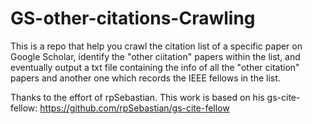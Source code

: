 # GS-other-citations-Crawling
This is a repo that help you crawl the citation list of a specific paper on Google Scholar, identify the "other ciitation" papers within the list, and eventually output a txt file containing the info of all the "other citation" papers and another one which records the IEEE fellows in the list.

Thanks to the effort of rpSebastian.
This work is based on his gs-cite-fellow:  https://github.com/rpSebastian/gs-cite-fellow
